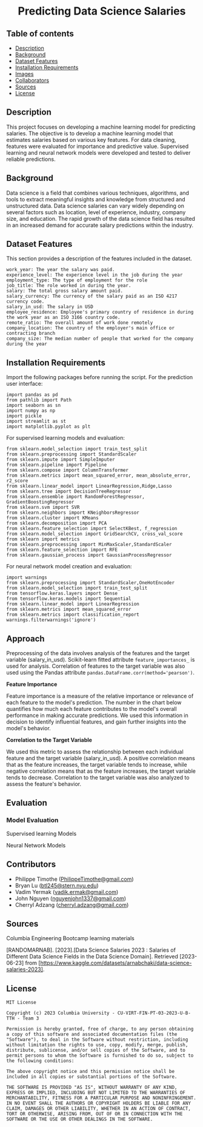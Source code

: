 <h1 align="center">Predicting Data Science Salaries</h1>

## Table of contents

- [Description](#description)
- [Background](#background)
- [Dataset Features](#dataset_features)
- [Installation Requirements](#installation-requirements)
- [Images](#images)
- [Collaborators](#collaborators)
- [Sources](#sources)
- [License](#license)

## Description
This project focuses on developing a machine learning model for predicting salaries. The objective is to develop a machine learning model that  estimates salaries based on various key features. For data cleaning, features were evaluated for importance and predictive value. Supervised learning and neural network models were developed and tested to deliver reliable predictions.

## Background
Data science is a field that combines various techniques, algorithms, and tools to extract meaningful insights and knowledge from structured and unstructured data. Data science salaries can vary widely depending on several factors such as location, level of experience, industry, company size, and education. The rapid growth of the data science field has resulted in an increased demand for accurate salary predictions within the industry.

## Dataset Features
This section provides a description of the features included in the dataset.
```
work_year: The year the salary was paid.
experience_level: The experience level in the job during the year
employment_type: The type of employment for the role
job_title: The role worked in during the year.
salary: The total gross salary amount paid.
salary_currency: The currency of the salary paid as an ISO 4217 currency code.
salary_in_usd: The salary in USD
employee_residence: Employee's primary country of residence in during the work year as an ISO 3166 country code.
remote_ratio: The overall amount of work done remotely
company_location: The country of the employer's main office or contracting branch
company_size: The median number of people that worked for the company during the year
```

## Installation Requirements
Import the following packages before running the script. For the prediction user interface:
```
import pandas as pd
from pathlib import Path
import seaborn as sn
import numpy as np
import pickle
import streamlit as st
import matplotlib.pyplot as plt
```
For supervised learning models and evaluation:
```
from sklearn.model_selection import train_test_split
from sklearn.preprocessing import StandardScaler
from sklearn.impute import SimpleImputer
from sklearn.pipeline import Pipeline
from sklearn.compose import ColumnTransformer
from sklearn.metrics import mean_squared_error, mean_absolute_error, r2_score
from sklearn.linear_model import LinearRegression,Ridge,Lasso
from sklearn.tree import DecisionTreeRegressor
from sklearn.ensemble import RandomForestRegressor, GradientBoostingRegressor
from sklearn.svm import SVR
from sklearn.neighbors import KNeighborsRegressor
from sklearn.cluster import KMeans
from sklearn.decomposition import PCA
from sklearn.feature_selection import SelectKBest, f_regression
from sklearn.model_selection import GridSearchCV, cross_val_score
from sklearn import metrics
from sklearn.preprocessing import MinMaxScaler,StandardScaler
from sklearn.feature_selection import RFE
from sklearn.gaussian_process import GaussianProcessRegressor
```
For neural network model creation and evaluation:
```
import warnings
from sklearn.preprocessing import StandardScaler,OneHotEncoder
from sklearn.model_selection import train_test_split
from tensorflow.keras.layers import Dense
from tensorflow.keras.models import Sequential
from sklearn.linear_model import LinearRegression
from sklearn.metrics import mean_squared_error
from sklearn.metrics import classification_report
warnings.filterwarnings('ignore')
```
## Approach
Preprocessing of the data involves analysis of the features and the target variable (salary_in_usd). Scikit-learn fitted attribute `feature_importances_` is used for analysis. Correlation of features to the target variable was also used using the Pandas attribute `pandas.DataFrame.corr(method='pearson')`.

**Feature Importance**

Feature importance is a measure of the relative importance or relevance of each feature to the model's prediction. The number in the chart below quantifies how much each feature contributes to the model's overall performance in making accurate predictions. We used this information in decision to identify influential features, and gain further insights into the model's behavior.

**Correlation to the Target Variable**

We used this metric to assess the relationship between each individual feature and the target variable (salary_in_usd). A positive correlation means that as the feature increases, the target variable tends to increase, while negative correlation means that as the feature increases, the target variable tends to decrease. Correlation to the target variable was also analyzed to assess the feature's behavior.

## Evaluation
### Model Evaluation ###
Supervised learning Models

Neural Network Models

## Contributors
+ Philippe Timothe (PhilippeTimothe@gmail.com)
+ Bryan Lu (btl245@stern.nyu.edu)
+ Vadim Yermak (vadik.ermak@gmail.com)
+ John Nguyen (nguyenjohn1337@gmail.com)
+ Cherryl Adzang (cherryl.adzang@gmail.com)

## Sources
Columbia Engineering Bootcamp learning materials

[RANDOMARNAB]. [2023].[Data Science Salaries 2023 : Salaries of Different Data Science Fields in the Data Science Domain]. Retrieved [2023-06-23] from [https://www.kaggle.com/datasets/arnabchaki/data-science-salaries-2023].

## License

    MIT License

    Copyright (c) 2023 Columbia University - CU-VIRT-FIN-PT-03-2023-U-B-TTH - Team 3

    Permission is hereby granted, free of charge, to any person obtaining a copy of this software and associated documentation files (the "Software"), to deal in the Software without restriction, including without limitation the rights to use, copy, modify, merge, publish, distribute, sublicense, and/or sell copies of the Software, and to permit persons to whom the Software is furnished to do so, subject to the following conditions:

    The above copyright notice and this permission notice shall be included in all copies or substantial portions of the Software.

    THE SOFTWARE IS PROVIDED "AS IS", WITHOUT WARRANTY OF ANY KIND, EXPRESS OR IMPLIED, INCLUDING BUT NOT LIMITED TO THE WARRANTIES OF MERCHANTABILITY, FITNESS FOR A PARTICULAR PURPOSE AND NONINFRINGEMENT. IN NO EVENT SHALL THE AUTHORS OR COPYRIGHT HOLDERS BE LIABLE FOR ANY CLAIM, DAMAGES OR OTHER LIABILITY, WHETHER IN AN ACTION OF CONTRACT, TORT OR OTHERWISE, ARISING FROM, OUT OF OR IN CONNECTION WITH THE SOFTWARE OR THE USE OR OTHER DEALINGS IN THE SOFTWARE.
